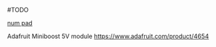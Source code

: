 #TODO

[num pad](https://shop.pimoroni.com/products/keypad-12-button-1)

Adafruit Miniboost 5V module https://www.adafruit.com/product/4654